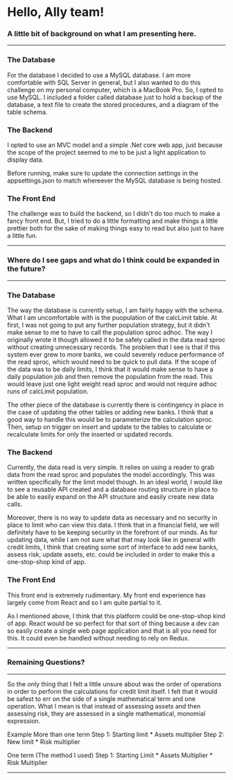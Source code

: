 # **Hello, Ally team!**

### **A little bit of background on what I am presenting here.**
---
### The Database
For the database I decided to use a MySQL database.
I am more comfortable with SQL Server in general, but I also
wanted to do this challenge on my personal computer,
which is a MacBook Pro. So, I opted to use MySQL.
I included a folder called database just to hold a backup
of the database, a text file to create the stored
procedures, and a diagram of the table schema.

### The Backend
I opted to use an MVC model and a simple .Net core web app,
just because the scope of the project seemed to me to be
just a light application to display data.

Before running, make sure to update the connection settings
in the appsettings.json to match whereever the MySQL 
database is being hosted.

### The Front End
The challenge was to build the backend, so I didn't do too
much to make a fancy front end. But, I tried to do a little
formatting and make things a little prettier both for the
sake of making things easy to read but also just to have
a little fun.

---


### **Where do I see gaps and what do I think could be expanded in the future?**
---
### The Database
The way the database is currently setup, I am fairly
happy with the schema. What I am uncomfortable with
is the puopulation of the calcLimit table. At first,
I was not going to put any further population strategy,
but it didn't make sense to me to have to call the
population sproc adhoc. The way I originally wrote
it though allowed it to be safely called in the data
read sproc without creating unnecessary records.
The problem that I see is that if this system ever
grew to more banks, we could severely reduce performance
of the read sproc, which would need to be quick to pull
data. If the scope of the data was to be daily limits,
I think that it would make sense to have a daily population
job and then remove the population from the read.
This would leave just one light weight read sproc and
would not require adhoc runs of calcLimit population.

The other piece of the database is currently there is
contingency in place in the case of updating the other
tables or adding new banks. I think that a good way to
handle this would be to parameterize the calculation
sproc. Then, setup on trigger on insert and update to
the tables to calculate or recalculate limits for only
the inserted or updated records.

### The Backend
Currently, the data read is very simple. It relies on
using a reader to grab data from the read sproc and
populates the model accordingly. This was written
specifically for the limit model though. In an ideal
world, I would like to see a reusable API created
and a database routing structure in place to be able
to easily expand on the API structure and easily
create new data calls.

Moreover, there is no way to
update data as necessary and no security in place
to limit who can view this data. I think that in a
financial field, we will definitely have to be
keeping security in the forefront of our minds. As
for updating data, while I am not sure what that may
look like in general with credit limits, I think that
creating some sort of interface to add new banks,
assess risk, update assets, etc. could be included
in order to make this a one-stop-shop kind of app.

### The Front End
This front end is extremely rudimentary. My front
end experience has largely come from React and so I
am quite partial to it.

As I mentioned above, I think that this platform
could be one-stop-shop kind of app. React would be
so perfect for that sort of thing because a dev can
so easily create a single web page application and
that is all you need for this. It could even be
handled without needing to rely on Redux.

---


### **Remaining Questions?**
---
So the only thing that I felt a little unsure about
was the order of operations in order to perform
the calculations for credit limit itself. I felt that
it would be safest to err on the side of a single
mathematical term and one operation. What I mean is
that instead of assessing assets and then assessing
risk, they are assessed in a single mathematical,
monomial expression.

Example
More than one term
Step 1: Starting limit * Assets multiplier
Step 2: New limit * Risk multiplier

One term (The method I used)
Step 1: Starting Limit * Assets Multiplier * Risk Muitiplier

---
